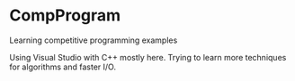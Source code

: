 # CompProgram
Learning competitive programming examples

Using Visual Studio with C++ mostly here. Trying to learn more techniques for algorithms and faster I/O.